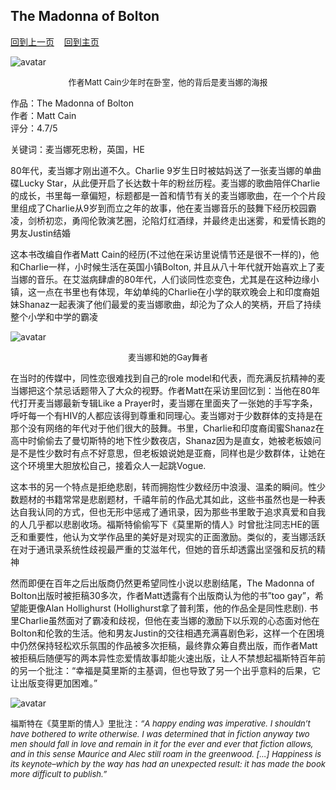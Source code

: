 ## The Madonna of Bolton
[回到上一页](https://boheme130.github.io/Reviews/)  &nbsp;&nbsp;  [回到主页](https://boheme130.github.io/Fiction.git.io/)

![avatar](https://i.guim.co.uk/img/media/90bf42ecce4bcee504dbd4ad0a2ad28020091b79/75_0_3519_2556/master/3519.jpg?width=620&dpr=2&s=none)
<p align="center">
  <font size="2">
  作者Matt Cain少年时在卧室，他的背后是麦当娜的海报
  </font>
</p>

作品：The Madonna of Bolton<br>
作者：Matt Cain<br>
评分：4.7/5<br>

关键词：麦当娜死忠粉，英国，HE

80年代，麦当娜才刚出道不久。Charlie 9岁生日时被姑妈送了一张麦当娜的单曲碟Lucky Star，从此便开启了长达数十年的粉丝历程。麦当娜的歌曲陪伴Charlie的成长，书里每一章偏短，标题都是一首和情节有关的麦当娜歌曲，在一个个片段里组成了Charlie从9岁到而立之年的故事，他在麦当娜音乐的鼓舞下经历校园霸凌，剑桥初恋，勇闯伦敦演艺圈，沦陷灯红酒绿，并最终走出迷雾，和爱情长跑的男友Justin结婚

这本书改编自作者Matt Cain的经历(不过他在采访里说情节还是很不一样的)，他和Charlie一样，小时候生活在英国小镇Bolton, 并且从八十年代就开始喜欢上了麦当娜的音乐。在艾滋病肆虐的80年代，人们谈同性恋变色，尤其是在这种边缘小镇，这一点在书里也有体现，年幼单纯的Charlie在小学的联欢晚会上和印度裔姐妹Shanaz一起表演了他们最爱的麦当娜歌曲，却沦为了众人的笑柄，开启了持续整个小学和中学的霸凌

![avatar](https://www.rollingstone.com/wp-content/uploads/2021/05/madonna-truth-or-dare-1991-film.jpg)
<p align="center">
  <font size="2">
  麦当娜和她的Gay舞者
  </font>
</p>

在当时的传媒中，同性恋很难找到自己的role model和代表，而充满反抗精神的麦当娜把这个禁忌话题带入了大众的视野。作者Matt在采访里回忆到：当他在80年代打开麦当娜最新专辑Like a Prayer时，麦当娜在里面夹了一张她的手写字条，呼吁每一个有HIV的人都应该得到尊重和同理心。麦当娜对于少数群体的支持是在那个没有网络的年代对于他们很大的鼓舞。书里，Charlie和印度裔闺蜜Shanaz在高中时偷偷去了曼切斯特的地下性少数夜店，Shanaz因为是直女，她被老板娘问是不是性少数时有点不好意思，但老板娘说她是亚裔，同样也是少数群体，让她在这个环境里大胆放松自己，接着众人一起跳Vogue. 

这本书的另一个特点是拒绝悲剧，转而拥抱性少数经历中浪漫、温柔的瞬间。性少数题材的书籍常常是悲剧题材，千禧年前的作品尤其如此，这些书虽然也是一种表达自我认同的方式，但也无形中惩戒了通讯录，因为那些书里敢于追求真爱和自我的人几乎都以悲剧收场。福斯特偷偷写下《莫里斯的情人》时曾批注同志HE的匮乏和重要性，他认为文学作品里的美好是对现实的正面激励。类似的，麦当娜活跃在对于通讯录系统性歧视最严重的艾滋年代，但她的音乐却透露出坚强和反抗的精神

然而即便在百年之后出版商仍然更希望同性小说以悲剧结尾，The Madonna of Bolton出版时被拒稿30多次，作者Matt透露有个出版商认为他的书”too gay”，希望能更像Alan Hollighurst (Hollighurst拿了普利策，他的作品全是同性悲剧). 书里Charlie虽然面对了霸凌和歧视，但他在麦当娜的激励下以乐观的心态面对他在Bolton和伦敦的生活。他和男友Justin的交往相遇充满喜剧色彩，这样一个在困境中仍然保持轻松欢乐氛围的作品被多次拒稿，最终靠众筹自费出版，而作者Matt被拒稿后随便写的两本异性恋爱情故事却能火速出版，让人不禁想起福斯特百年前的另一个批注：“幸福是莫里斯的主基调，但也导致了另一个出乎意料的后果，它让出版变得更加困难。”

![avatar](https://angeldanielmatos.files.wordpress.com/2013/10/mauricecover.jpg)
<p align="left" >
  <font size="2">
  福斯特在《莫里斯的情人》里批注：<i>“A happy ending was imperative. I shouldn’t have bothered to write otherwise. I was determined that in fiction anyway two men should fall in love and remain in it for the ever and ever that fiction allows, and in this sense Maurice and Alec still roam in the greenwood. […] Happiness is its keynote–which by the way has had an unexpected result: it has made the book more difficult to publish.”</i>
  </font>
</p>